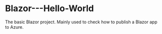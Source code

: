 # Blazor---Hello-World
The basic Blazor project. Mainly used to check how to publish a Blazor app to Azure.
